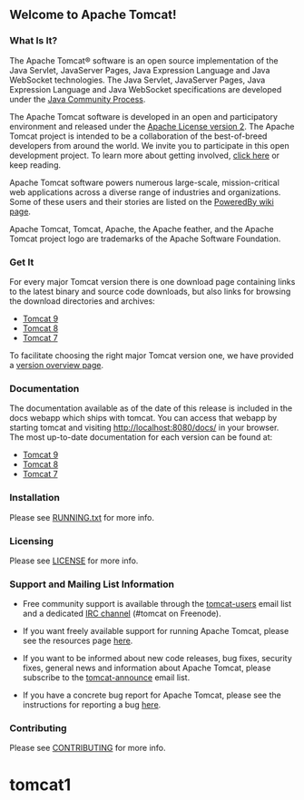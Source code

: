 ## Welcome to Apache Tomcat!

### What Is It?

The Apache Tomcat® software is an open source implementation of the Java
Servlet, JavaServer Pages, Java Expression Language and Java WebSocket
technologies. The Java Servlet, JavaServer Pages, Java Expression Language and
Java WebSocket specifications are developed under the
[Java Community Process](https://jcp.org/en/introduction/overview).

The Apache Tomcat software is developed in an open and participatory
environment and released under the
[Apache License version 2](https://www.apache.org/licenses/). The Apache Tomcat
project is intended to be a collaboration of the best-of-breed developers from
around the world. We invite you to participate in this open development
project. To learn more about getting involved,
[click here](https://tomcat.apache.org/getinvolved.html) or keep reading.

Apache Tomcat software powers numerous large-scale, mission-critical web
applications across a diverse range of industries and organizations. Some of
these users and their stories are listed on the
[PoweredBy wiki page](https://wiki.apache.org/tomcat/PoweredBy).

Apache Tomcat, Tomcat, Apache, the Apache feather, and the Apache Tomcat
project logo are trademarks of the Apache Software Foundation.

### Get It

For every major Tomcat version there is one download page containing
links to the latest binary and source code downloads, but also
links for browsing the download directories and archives:
- [Tomcat 9](https://tomcat.apache.org/download-90.cgi)
- [Tomcat 8](https://tomcat.apache.org/download-80.cgi)
- [Tomcat 7](https://tomcat.apache.org/download-70.cgi)

To facilitate choosing the right major Tomcat version one, we have provided a
[version overview page](https://tomcat.apache.org/whichversion.html).

### Documentation

The documentation available as of the date of this release is
included in the docs webapp which ships with tomcat. You can access that webapp
by starting tomcat and visiting <http://localhost:8080/docs/> in your browser.
The most up-to-date documentation for each version can be found at:
- [Tomcat 9](https://tomcat.apache.org/tomcat-9.0-doc/)
- [Tomcat 8](https://tomcat.apache.org/tomcat-8.5-doc/)
- [Tomcat 7](https://tomcat.apache.org/tomcat-7.0-doc/)

### Installation

Please see [RUNNING.txt](RUNNING.txt) for more info.

### Licensing

Please see [LICENSE](LICENSE) for more info.

### Support and Mailing List Information

* Free community support is available through the
[tomcat-users](https://tomcat.apache.org/lists.html#tomcat-users) email list and
a dedicated [IRC channel](https://tomcat.apache.org/irc.html) (#tomcat on
Freenode).

* If you want freely available support for running Apache Tomcat, please see the
resources page [here](https://tomcat.apache.org/findhelp.html).

* If you want to be informed about new code releases, bug fixes,
security fixes, general news and information about Apache Tomcat, please
subscribe to the
[tomcat-announce](https://tomcat.apache.org/lists.html#tomcat-announce) email
list.

* If you have a concrete bug report for Apache Tomcat, please see the
instructions for reporting a bug
[here](https://tomcat.apache.org/bugreport.html).

### Contributing

Please see [CONTRIBUTING](CONTRIBUTING.md) for more info.
# tomcat1
